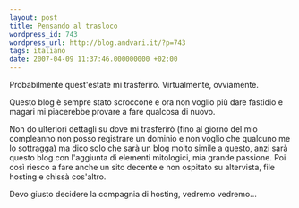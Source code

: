 ```yaml
---
layout: post
title: Pensando al trasloco
wordpress_id: 743
wordpress_url: http://blog.andvari.it/?p=743
tags: italiano
date: 2007-04-09 11:37:46.000000000 +02:00
---
```

<p>Probabilmente quest'estate mi trasferirò. Virtualmente, ovviamente.</p>
<p>Questo blog è sempre stato scroccone e ora non voglio più dare fastidio e magari mi piacerebbe provare a fare qualcosa di nuovo.</p>
<p>Non do ulteriori dettagli su dove mi trasferirò (fino al giorno del
mio compleanno non posso registrare un dominio e non voglio che
qualcuno me lo sottragga) ma dico solo che sarà un blog molto simile a
questo, anzi sarà questo blog con l'aggiunta di elementi mitologici,
mia grande passione. Poi così riesco a fare anche un sito decente e non
ospitato su altervista, file hosting e chissà cos'altro.</p>
<p>Devo giusto decidere la compagnia di hosting, vedremo vedremo...
</p>
